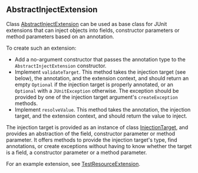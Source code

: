 <head>
  <title>AbstractInjectExtension</title>
</head>

## AbstractInjectExtension

Class [AbstractInjectExtension](../apidocs/com/github/robtimus/junit/support/extension/AbstractInjectExtension.html) can be used as base class for JUnit extensions that can inject objects into fields, constructor parameters or method parameters based on an annotation.

To create such an extension:

* Add a no-argument constructor that passes the annotation type to the `AbstractInjectExtension` constructor.
* Implement `validateTarget`. This method takes the injection target (see below), the annotation, and the extension context, and should return an empty `Optional` if the injection target is properly annotated, or an `Optional` with a `JUnitException` otherwise. The exception should be provided by one of the injection target argument's `createException` methods.
* Implement `resolveValue`. This method takes the annotation, the injection target, and the extension context, and should return the value to inject.

The injection target is provided as an instance of class [InjectionTarget](../apidocs/com/github/robtimus/junit/support/extension/InjectionTarget.html), and provides an abstraction of the field, constructor parameter or method parameter. It offers methods to provide the injection target's type, find annotations, or create exceptions without having to know whether the target is a field, a constructor parameter or a method parameter.

For an example extension, see [TestResourceExtension](https://github.com/robtimus/junit-support/blob/master/src/main/java/com/github/robtimus/junit/support/extension/testresource/TestResourceExtension.java).
